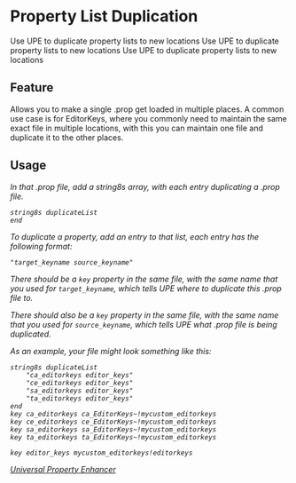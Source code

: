 # Property List Duplication
<link-summary>Use UPE to duplicate property lists to new locations</link-summary>
<web-summary>Use UPE to duplicate property lists to new locations</web-summary>
<card-summary>Use UPE to duplicate property lists to new locations</card-summary>

## Feature

Allows you to make a single <path>.prop</path> get loaded in multiple places.
A common use case is for EditorKeys, where you commonly need to maintain the same exact file in multiple locations,
with this you can maintain one file and duplicate it to the other places.

## Usage

<include from="Snippets.topic" element-id="upe-api-folder"/>
<var name="upe-api-type" value="property duplications">
<var name="upe-api-folder" value="prop_duplications">

In that <path>.prop</path> file, add a string8s array, with each entry duplicating a <path>.prop</path> file.
```
string8s duplicateList
end
```
To duplicate a property, add an entry to that list, each entry has the following format:
```
"target_keyname source_keyname"
```
There should be a `key` property in the same file, with the same name that you used for `target_keyname`, which tells UPE where to duplicate this <path>.prop</path> file to.

There should also be a `key` property in the same file, with the same name that you used for `source_keyname`, which tells UPE what <path>.prop</path> file is being duplicated.

As an example, your file might look something like this:
```
string8s duplicateList
	"ca_editorkeys editor_keys"
	"ce_editorkeys editor_keys"
	"sa_editorkeys editor_keys"
	"ta_editorkeys editor_keys"
end
key ca_editorkeys ca_EditorKeys~!mycustom_editorkeys
key ce_editorkeys ce_EditorKeys~!mycustom_editorkeys
key sa_editorkeys sa_EditorKeys~!mycustom_editorkeys
key ta_editorkeys ta_EditorKeys~!mycustom_editorkeys

key editor_keys mycustom_editorkeys!editorkeys
```

<seealso style="cards">
    <category ref="external">
        <a href="https://zarklord.github.io/spore/Universal-Property-Enhancer.html" summary="Mod Page">Universal Property Enhancer</a>
    </category>
</seealso>